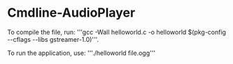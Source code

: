 # Cmdline-AudioPlayer

To compile the file, run: '''gcc -Wall helloworld.c -o helloworld $(pkg-config --cflags --libs gstreamer-1.0)'''.

To run the application, use: '''./helloworld file.ogg'''


